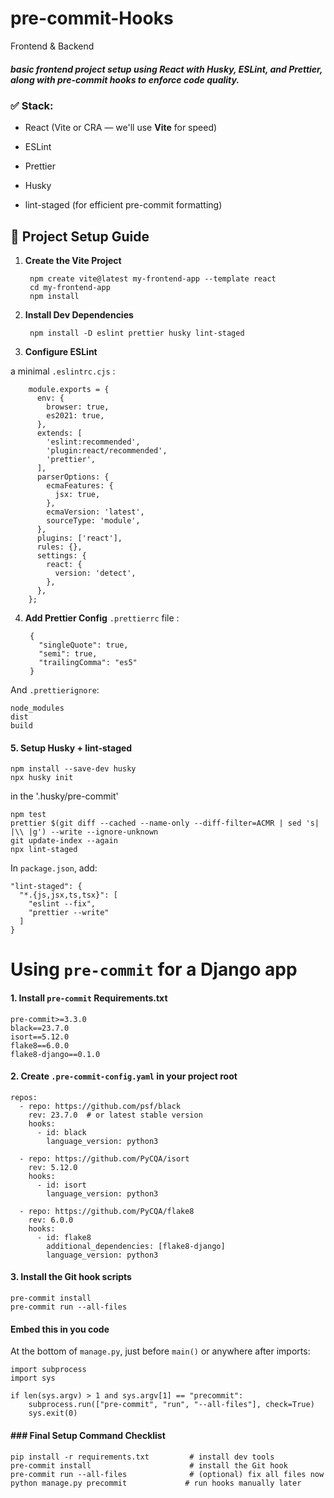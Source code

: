 # pre-commit-Hooks
Frontend &amp; Backend

##### basic frontend project setup using **React** with **Husky**, **ESLint**, and **Prettier**, along with **pre-commit hooks** to enforce code quality.

### ✅ Stack:

-   React (Vite or CRA — we'll use **Vite** for speed)
    
-   ESLint
    
-   Prettier
    
-   Husky
    
-   lint-staged (for efficient pre-commit formatting)

##  📁 Project Setup Guide

1. **Create the Vite Project**

		npm create vite@latest my-frontend-app --template react
		cd my-frontend-app
		npm install

2. **Install Dev Dependencies**

		npm install -D eslint prettier husky lint-staged

3. **Configure ESLint**

a minimal `.eslintrc.cjs` :

		module.exports = {
		  env: {
		    browser: true,
		    es2021: true,
		  },
		  extends: [
		    'eslint:recommended',
		    'plugin:react/recommended',
		    'prettier',
		  ],
		  parserOptions: {
		    ecmaFeatures: {
		      jsx: true,
		    },
		    ecmaVersion: 'latest',
		    sourceType: 'module',
		  },
		  plugins: ['react'],
		  rules: {},
		  settings: {
		    react: {
		      version: 'detect',
		    },
		  },
		};


4. **Add Prettier Config**
`.prettierrc` file :

		{
		  "singleQuote": true,
		  "semi": true,
		  "trailingComma": "es5"
		}
And `.prettierignore`:
	
	node_modules
	dist
	build

#### 5. **Setup Husky + lint-staged**

	npm install --save-dev husky
	npx husky init

in the  '.husky/pre-commit'

	npm test
	prettier $(git diff --cached --name-only --diff-filter=ACMR | sed 's| |\\ |g') --write --ignore-unknown
	git update-index --again
	npx lint-staged

In `package.json`, add:

	"lint-staged": {
	  "*.{js,jsx,ts,tsx}": [
	    "eslint --fix",
	    "prettier --write"
	  ]
	}


# Using `pre-commit` for a Django app

#### 1. Install `pre-commit` Requirements.txt

	pre-commit>=3.3.0
	black==23.7.0
	isort==5.12.0
	flake8==6.0.0
	flake8-django==0.1.0


#### 2. Create `.pre-commit-config.yaml` in your project root

	repos:
	  - repo: https://github.com/psf/black
	    rev: 23.7.0  # or latest stable version
	    hooks:
	      - id: black
	        language_version: python3

	  - repo: https://github.com/PyCQA/isort
	    rev: 5.12.0
	    hooks:
	      - id: isort
	        language_version: python3

	  - repo: https://github.com/PyCQA/flake8
	    rev: 6.0.0
	    hooks:
	      - id: flake8
	        additional_dependencies: [flake8-django]
	        language_version: python3

#### 3. Install the Git hook scripts

	pre-commit install
	pre-commit run --all-files

#### Embed this in you code
At the bottom of `manage.py`, just before `main()` or anywhere after imports:

	import subprocess
	import sys

	if len(sys.argv) > 1 and sys.argv[1] == "precommit":
	    subprocess.run(["pre-commit", "run", "--all-files"], check=True)
	    sys.exit(0)


#### ### Final Setup Command Checklist

	pip install -r requirements.txt         # install dev tools
	pre-commit install                      # install the Git hook
	pre-commit run --all-files              # (optional) fix all files now
	python manage.py precommit             # run hooks manually later


